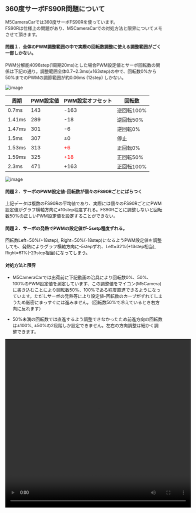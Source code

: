 ## 360度サーボFS90R問題について

M5CameraCarでは360度サーボFS90Rを使っています。  
FS90Rは仕様上の問題があり、M5CameraCarでの対処方法と限界についてメモさせて頂きます。

#### 問題１．全体のPWM調整範囲の中で実際の回転数調整に使える調整範囲がごく一部しかない。

PWM分解能4096step(1周期20ms)とした場合PWM設定値とサーボ回転数の関係は下記の通り。調整範囲全体0.7~2.3ms(±163step)の中で、回転数0%から50%までのPWMの調節範囲が約0.06ms (12step) しかない。  

![image](https://user-images.githubusercontent.com/43091864/96787936-94f37880-142d-11eb-84cd-b1c5cf880f62.png)

| 周期 | PWM設定値 | PWM設定オフセット | 回転数 |
| ---- | ---- | ---- | ---- |
| 0.7ms | 143 | -163 | 逆回転100% |
| 1.41ms | 289 | -18 | 逆回転50% |
| 1.47ms | 301 | -6 | 逆回転0% |
| 1.5ms | 307 | ±0 | 停止 |
| 1.53ms | 313 | <font color="#ff0000">+6</font> | 正回転0% |
| 1.59ms | 325 | <font color="#ff0000">+18</font> | 正回転50% |
| 2.3ms | 471 | +163 | 正回転100% |

![image](https://user-images.githubusercontent.com/43091864/96739940-4e852600-13fb-11eb-8d22-d41757b14a31.png)  

#### 問題２．サーボのPWM設定値-回転数が個々のFS90Rごとにばらつく  

上記データは複数のFS90Rの平均値であり、実際には個々のFS90RごとにPWM設定値がグラフ横軸方向に±10step程度ずれる。FS90Rごとに調整しないと回転数50%の正しいPWM設定値を設定することができない。

#### 問題３．サーボの発熱でPWMの設定値が-5setp程度ずれる。

回転数Left=50%(+18step), Right=50%(-18step)になるようPWM設定値を調整しても、発熱によりグラフ横軸方向に-5stepずれ、Left=32%(+13step相当), Right=61%(-23step相当)になってしまう。

#### 対処方法と限界

- M5CameraCarでは出荷前に下記動画の治具により回転数0%、50%、100%のPWM設定値を測定しています、この調整値をマイコン(M5Camera)に書き込むことにより回転数50%、100%である程度直進できるようになっています。ただしサーボの発熱等により設定値-回転数のカーブがずれてしまうため厳密にまっすぐには進みません。（回転数50%で冷えているとき右方向に反れます）

- 50%未満の回転数では直進するよう調整できなかったため前進方向の回転数は±100%, ±50%の2段階しか設定できません。左右の方向調整は細かく調整できます。

<video src="https://sohta02.web.fc2.com/images/MAH05213s.mp4" width="594" height="540" controls></video>
